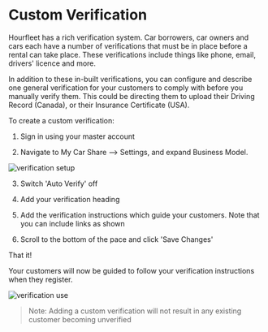 # Custom Verification

Hourfleet has a rich verification system. Car borrowers, car owners and cars each have a number of verifications that must be in place before a rental can take place. These verifications include things like phone, email, drivers' licence and more.

In addition to these in-built verifications, you can configure and describe one general verification for your customers to comply with before you manually verify them. This could be directing them to upload their Driving Record (Canada), or their Insurance Certificate (USA). 

To create a custom verification:

1. Sign in using your master account 

2. Navigate to My Car Share --> Settings, and expand Business Model.    


![verification setup](/images/VerificationCustomSetup.png)

3. Switch 'Auto Verify' off 

4. Add your verification heading  

5. Add the verification instructions which guide your customers. Note that you can include links as shown  

6. Scroll to the bottom of the pace and click 'Save Changes'  

That it!

Your customers will now be guided to follow your verification instructions when they register.

![verification use](/images/VerificationCustomUse.png)


>Note: Adding a custom verification will not result in any existing customer becoming unverified

 
